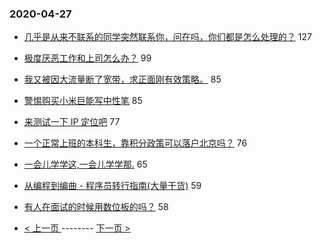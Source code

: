 ### 2020-04-27 
- [几乎是从来不联系的同学突然联系你，问在吗，你们都是怎么处理的？](https://www.v2ex.com/t/666415) 127
- [极度厌恶工作和上司怎么办？](https://www.v2ex.com/t/666430) 99
- [我又被因大流量断了宽带，求正面刚有效策略。](https://www.v2ex.com/t/666424) 85
- [警惕购买小米巨能写中性笔](https://www.v2ex.com/t/666435) 85
- [来测试一下 IP 定位吧](https://www.v2ex.com/t/666486) 77
- [一个正常上班的本科生，靠积分政策可以落户北京吗？](https://www.v2ex.com/t/666485) 76
- [一会儿学学这,一会儿学学那.](https://www.v2ex.com/t/666432) 65
- [从编程到编曲 - 程序员转行指南(大量干货)](https://www.v2ex.com/t/666458) 59
- [有人在面试的时候用数位板的吗？](https://www.v2ex.com/t/666454) 58 

- [ < 上一页 ](https://github.com/able8/v2ex-hot-record/blob/master/2020-04-26.md) -------- [ 下一页 > ](https://github.com/able8/v2ex-hot-record/blob/master/2020-04-28.md)